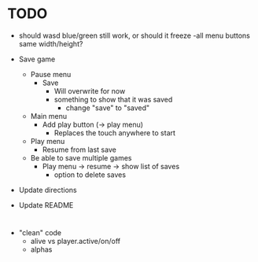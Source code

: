 # TODO

- should wasd blue/green still work, or should it freeze
-all menu buttons same width/height?

- Save game
    - Pause menu
        - Save
            - Will overwrite for now
            - something to show that it was saved
                - change "save" to "saved"
    - Main menu
        - Add play button (-> play menu)
            - Replaces the touch anywhere to start
    - Play menu
        - Resume from last save
    - Be able to save multiple games
        - Play menu -> resume -> show list of saves
            - option to delete saves

- Update directions
- Update README

# 

- "clean" code
    - alive vs player.active/on/off
    - alphas